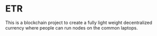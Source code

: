 # ETR
This is a blockchain project to create a fully light weight decentralized currency where people can run nodes on the common laptops.
